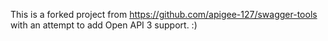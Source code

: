 This is a forked project from https://github.com/apigee-127/swagger-tools with an attempt to add Open API 3 support. :)
